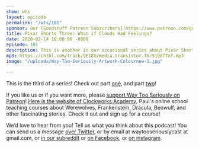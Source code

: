 ```yaml
---
show: wts
layout: episode
permalink: "/wts/101"
sponsor: Our [Goodstuff Patreon Subscribers](https://www.patreon.com/goodstuff "Goodstuff on Patreon") and listeners just like you! Support your favorite podcasts directly to get exclusive unedited episodes and more.
title: Pixar Shorts Three: What if Clouds Had Feelings?
date: 2020-02-14 16:00:00 -0800
episode: 101
description: This is another in our occasional series about Pixar Shorts. In this episode we talk about One Man Band, Lifted, Presto, Partly Cloudy, and Day & Night.
mp3: https://chtbl.com/track/9E18G/media.transistor.fm/5198f7ef.mp3
image: "/uploads/Way-Too-Seriously-Artwork-Colournew-1.jpg"

---
```


This is the third of a series! Check out part [one](https://goodstuff.fm/wts/93), and part [two](https://goodstuff.fm/wts/95)!

If you like us or if you want more, please [support Way Too Seriously on Patreon](https://www.patreon.com/clockworkscast)! [Here is the website of Clockworks Academy](https://clockworksacademy.com/), Paul's online school teaching courses about Werewolves, Frankenstein, Dracula, Beowulf, and other fascinating stories. Check it out and sign up for a course!

We’d love to hear from you! Tell us what you think about this podcast! You can send us a message [over Twitter](http://www.twitter.com/wtscast), or by email at waytooseriouslycast at gmail.com, or [in our subreddit](https://www.reddit.com/r/Goodstuff_fm/) or [on Facebook](http://www.facebook.com/wtscast), or [on instagram](https://www.instagram.com/waytooseriously/).
